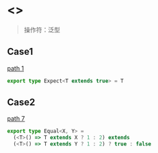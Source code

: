 # <>

> 操作符：泛型

## Case1

[path 1](/utils/index.d.ts)

```Typescript
export type Expect<T extends true> = T
```

## Case2

[path 7](/utils/index.d.ts)

```Typescript
export type Equal<X, Y> =
  (<T>() => T extends X ? 1 : 2) extends
  (<T>() => T extends Y ? 1 : 2) ? true : false
```
